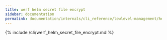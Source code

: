 ```yaml
---
title: werf helm secret file encrypt
sidebar: documentation
permalink: documentation/internals/cli_reference/lowlevel-management/helm/secret/file/encrypt.html
---
```


{% include /cli/werf_helm_secret_file_encrypt.md %}
